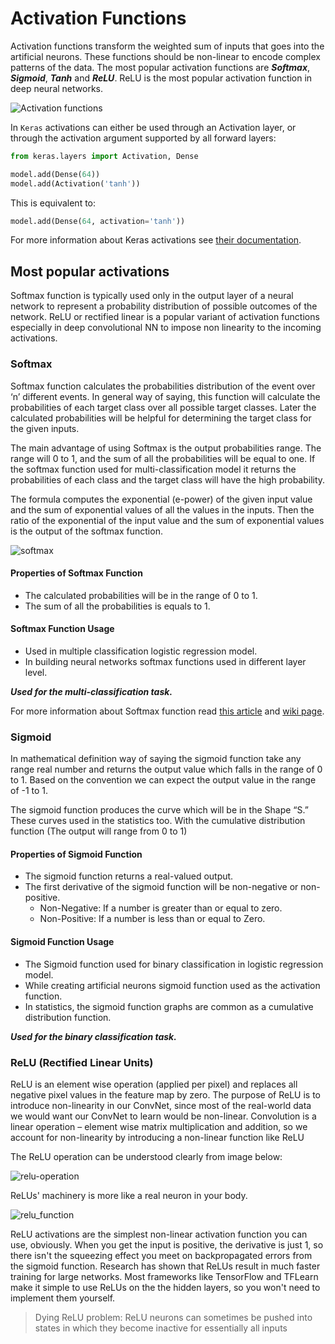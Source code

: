 # Activation Functions
Activation functions transform the weighted sum of inputs that goes into the artificial neurons. These functions should be non-linear to encode complex patterns of the data. The most popular activation functions are ***Softmax***, ***Sigmoid***, ***Tanh*** and ***ReLU***. ReLU is the most popular activation function in deep neural networks.

![Activation functions](http://adilmoujahid.com/images/activation.png)

In `Keras` activations can either be used through an Activation layer, or through the activation argument supported by all forward layers:

```python
from keras.layers import Activation, Dense

model.add(Dense(64))
model.add(Activation('tanh'))
```

This is equivalent to:

```python
model.add(Dense(64, activation='tanh'))
```

For more information about Keras activations see [their documentation](https://keras.io/activations/).

## Most popular activations

Softmax function is typically used only in the output layer of a neural network to represent a probability distribution of possible outcomes of the network. ReLU or rectified linear is a popular variant of activation functions especially in deep convolutional NN to impose non linearity to the incoming activations.

### Softmax

Softmax function calculates the probabilities distribution of the event over ‘n’ different events. In general way of saying, this function will calculate the probabilities of each target class over all possible target classes. Later the calculated probabilities will be helpful for determining the target class for the given inputs.

The main advantage of using Softmax is the output probabilities range. The range will 0 to 1, and the sum of all the probabilities will be equal to one. If the softmax function used for multi-classification model it returns the probabilities of each class and the target class will have the high probability.

The formula computes the exponential (e-power) of the given input value and the sum of exponential values of all the values in the inputs. Then the ratio of the exponential of the input value and the sum of exponential values is the output of the softmax function.

![softmax](https://cloud.githubusercontent.com/assets/14886380/22743228/91be8964-ee54-11e6-9a59-c55ea02a9146.png)

#### Properties of Softmax Function

- The calculated probabilities will be in the range of 0 to 1.
- The sum of all the probabilities is equals to 1.

#### Softmax Function Usage

- Used in multiple classification logistic regression model.
- In building neural networks softmax functions used in different layer level.


***Used for the multi-classification task.***

For more information about Softmax function read [this article](http://cs231n.github.io/linear-classify/#softmax) and [wiki page](https://en.wikipedia.org/wiki/Softmax_function).

### Sigmoid
In mathematical definition way of saying the sigmoid function take any range real number and returns the output value which falls in the range of 0 to 1. Based on the convention we can expect the output value in the range of -1 to 1.

The sigmoid function produces the curve which will be in the Shape “S.” These curves used in the statistics too. With the cumulative distribution function (The output will range from 0 to 1)

#### Properties of Sigmoid Function

- The sigmoid function returns a real-valued output.
- The first derivative of the sigmoid function will be non-negative or non-positive.
  - Non-Negative: If a number is greater than or equal to zero.
  - Non-Positive: If a number is less than or equal to Zero.

#### Sigmoid Function Usage

- The Sigmoid function used for binary classification in logistic regression model.
- While creating artificial neurons sigmoid function used as the activation function.
- In statistics, the sigmoid function graphs are common as a cumulative distribution function.


***Used for the binary classification task.***

### ReLU (Rectified Linear Units)

ReLU is an element wise operation (applied per pixel) and replaces all negative pixel values in the feature map by zero. The purpose of ReLU is to introduce non-linearity in our ConvNet, since most of the real-world data we would want our ConvNet to learn would be non-linear. Convolution is a linear operation – element wise matrix multiplication and addition, so we account for non-linearity by introducing a non-linear function like ReLU

The ReLU operation can be understood clearly from image below:

![relu-operation](https://ujwlkarn.files.wordpress.com/2016/08/screen-shot-2016-08-07-at-6-18-19-pm.png?w=1496)

ReLUs' machinery is more like a real neuron in your body.

![relu_function](https://cloud.githubusercontent.com/assets/14886380/22743194/73ca0834-ee54-11e6-903f-a7efd247406b.png)

ReLU activations are the simplest non-linear activation function you can use, obviously. When you get the input is positive, the derivative is just 1, so there isn't the squeezing effect you meet on backpropagated errors from the sigmoid function. Research has shown that ReLUs result in much faster training for large networks. Most frameworks like TensorFlow and TFLearn make it simple to use ReLUs on the the hidden layers, so you won't need to implement them yourself.

> Dying ReLU problem: ReLU neurons can sometimes be pushed into states in which they become inactive for essentially all inputs